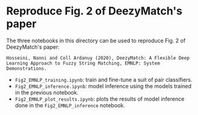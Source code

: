 # Reproduce Fig. 2 of DeezyMatch's paper

The three notebooks in this directory can be used to reproduce Fig. 2 of DeezyMatch's paper:

```
Hosseini, Nanni and Coll Ardanuy (2020), DeezyMatch: A Flexible Deep Learning Approach to Fuzzy String Matching, EMNLP: System Demonstrations.
```

- `Fig2_EMNLP_training.ipynb`: train and fine-tune a suit of pair classifiers.
- `Fig2_EMNLP_inference.ipynb`: model inference using the models trained in the previous notebook.
- `Fig2_EMNLP_plot_results.ipynb`: plots the results of model inference done in the `Fig2_EMNLP_inference` notebook.
